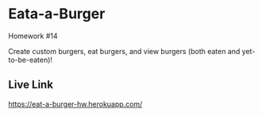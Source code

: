 # Eata-a-Burger
Homework #14

Create custom burgers, eat burgers, and view burgers (both eaten and yet-to-be-eaten)!

## Live Link
https://eat-a-burger-hw.herokuapp.com/

